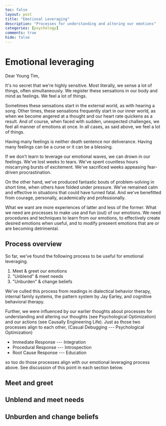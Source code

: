 ```yaml
---
toc: false
layout: post
title: "Emotional Leveraging"
description: "Processes for understanding and altering our emotions"
categories: [psychology]
comments: true
hide: false
---
```


# Emotional leveraging
Dear Young Tim,

It's no secret that we're highly sensitive.
Most literally, we sense a lot of things, often simultaneously.
We register these sensations in our body and mind as feelings.
We feel a lot of things.

Sometimes these sensations start in the external world,
as with hearing a song.
Other times, these sensations frequently start in our inner world,
as when we become angered at a thought
and our heart rate quickens as a result.
And of course, when faced with sudden, unexpected challenges,
we feel all manner of emotions at once.
In all cases, as said above, we feel a lot of things.

Having many feelings is neither death sentence nor deliverance.
Having many feelings can be a curse or it can be a blessing.

If we don't learn to leverage our emotional waves,
we can drown in our feelings.
We've lost weeks to tears.
We've spent countless hours miscarrying bursts of excitement.
We've sacrificed weeks appeasing fear-driven procrastination.

On the other hand,
we've produced fantastic bouts of problem-solving in short time,
when others have folded under pressure.
We've remained calm and effective in situations that could have turned fatal.
And we've benefitted from courage,
personally, academically and professionally.

What we want are more experiences of latter and less of the former.
What we need are processes to make use and fun (out) of our emotions.
We need procedures and techniques
to learn from our emotions,
to effectively create desired emotions when useful,
and to modify preseent emotions that are or are becoming detrimental.

## Process overview
So far, we've found the following process to be useful
for emotional leveraging.

1. Meet & greet our emotions
2. "Unblend" & meet needs
3. "Unburden" & change beliefs

We've culled this process from readings in
dialectical behavior therapy,
internal family systems,
the pattern system by Jay Earley,
and cognitive behavioral therapy.

Further, we were influenced by our earlier
thoughts about processes for understanding and altering
our thoughts (see Psychological Optimization)
and our actions (see Causally Engineering Life).
Just as those two processes align to each other,
(Casual Debugging --- Psychological Optimization)

- Immediate Response --- Integration
- Procedural Response --- Introspection
- Root Cause Response --- Education

so too do those processes align with
our emotional leveraging process above.
See discussion of this point in each section below.

## Meet and greet

## Unblend and meet needs

## Unburden and change beliefs






